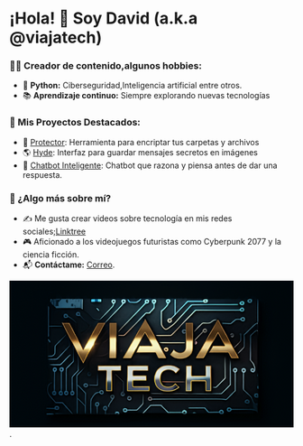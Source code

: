 # ¡Hola! 👋 Soy David (a.k.a @viajatech)
### 👨‍💻 Creador de contenido,algunos hobbies:
- 🐍 **Python:** Ciberseguridad,Inteligencia artificial entre otros.
- 📚 **Aprendizaje continuo:** Siempre explorando nuevas tecnologías

### 🚀 Mis Proyectos Destacados:
- 🔐 [Protector](https://github.com/viajatech/Protector): Herramienta para encriptar tus carpetas y archivos
- 🌎 [Hyde](https://github.com/viajatech/Hyde): Interfaz para guardar mensajes secretos en imágenes
- 🧠 [Chatbot Inteligente](https://github.com/viajatech/SuperThinkingBot): Chatbot que razona y piensa antes de dar una respuesta.

### 🌟 ¿Algo más sobre mí?
- ✍️ Me gusta crear videos sobre tecnología en mis redes sociales;[Linktree](https://linktr.ee/viajatech)
- 🎮 Aficionado a los videojuegos futuristas como Cyberpunk 2077 y la ciencia ficción.
- 📬 **Contáctame:** [Correo](mailto:jettrendy@gmail.com).

![](https://github.com/viajatech/viajatech/blob/main/VIAJA%20TECH%20WALL.png).

